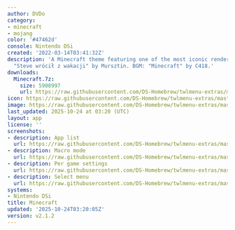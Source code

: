 ```yaml
---
author: DVDo
category:
- minecraft
- mojang
color: '#47462d'
console: Nintendo DSi
created: '2022-03-14T03:41:32Z'
description: 'A Minecraft theme featuring one of the most iconic renders of all time,
  "Steve wrócił z wakacji" by Mursztin. BGM: "Minecraft" by C418.'
downloads:
  Minecraft.7z:
    size: 5908997
    url: https://raw.githubusercontent.com/DS-Homebrew/twlmenu-extras/master/_nds/TWiLightMenu/dsimenu/themes/Minecraft.7z
icon: https://raw.githubusercontent.com/DS-Homebrew/twlmenu-extras/master/_nds/TWiLightMenu/dsimenu/themes/meta/Minecraft/icon.png
image: https://raw.githubusercontent.com/DS-Homebrew/twlmenu-extras/master/_nds/TWiLightMenu/dsimenu/themes/meta/Minecraft/icon.png
last_updated: 2025-10-24 at 03:20 (UTC)
layout: app
license: ''
screenshots:
- description: App list
  url: https://raw.githubusercontent.com/DS-Homebrew/twlmenu-extras/master/_nds/TWiLightMenu/dsimenu/themes/meta/Minecraft/screenshots/app-list.png
- description: Macro mode
  url: https://raw.githubusercontent.com/DS-Homebrew/twlmenu-extras/master/_nds/TWiLightMenu/dsimenu/themes/meta/Minecraft/screenshots/macro-mode.png
- description: Per game settings
  url: https://raw.githubusercontent.com/DS-Homebrew/twlmenu-extras/master/_nds/TWiLightMenu/dsimenu/themes/meta/Minecraft/screenshots/per-game-settings.png
- description: Select menu
  url: https://raw.githubusercontent.com/DS-Homebrew/twlmenu-extras/master/_nds/TWiLightMenu/dsimenu/themes/meta/Minecraft/screenshots/select-menu.png
systems:
- Nintendo DSi
title: Minecraft
updated: '2025-10-24T03:20:05Z'
version: v2.1.2
---
```

